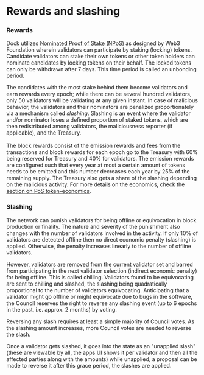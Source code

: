 # Rewards and slashing

### Rewards

Dock utilizes [Nominated Proof of Stake (NPoS)](https://research.web3.foundation/en/latest/polkadot/NPoS/index.html) as designed by Web3 Foundation wherein validators can participate by staking (locking) tokens. Candidate validators can stake their own tokens or other token holders can nominate candidates by locking tokens on their behalf. The locked tokens can only be withdrawn after 7 days. This time period is called an unbonding period.&#x20;

The candidates with the most stake behind them become validators and earn rewards every epoch; while there can be several hundred validators, only 50 validators will be validating at any given instant. In case of malicious behavior, the validators and their nominators are penalized proportionately via a mechanism called _slashing_. Slashing is an event where the validator and/or nominator loses a defined proportion of staked tokens, which are then redistributed among validators, the maliciousness reporter (if applicable), and the Treasury.\
\
The block rewards consist of the emission rewards and fees from the transactions and block rewards for each epoch go to the Treasury with 60% being reserved for Treasury and 40% for validators. The emission rewards are configured such that every year at most a certain amount of tokens needs to be emitted and this number decreases each year by 25% of the remaining supply. The Treasury also gets a share of the slashing depending on the malicious activity. For more details on the economics, check the [section on PoS token-economics](../intro-to-dock/dock-token/econ-pos.md).&#x20;

### Slashing

The network can punish validators for being offline or equivocation in block production or finality. The nature and severity of the punishment also changes with the number of validators involved in the activity. If only 10% of validators are detected offline then no direct economic penalty (slashing) is applied. Otherwise, the penalty increases linearly to the number of offline validators.&#x20;

However, validators are removed from the current validator set and barred from participating in the next validator selection (indirect economic penalty) for being offline. This is called chilling. Validators found to be equivocating are sent to chilling and slashed, the slashing being quadratically proportional to the number of validators equivocating. Anticipating that a validator might go offline or might equivocate due to bugs in the software, the Council reserves the right to reverse any slashing event (up to 6 epochs in the past, i.e. approx. 2 months) by voting.

Reversing any slash requires at least a simple majority of Council votes. As the slashing amount increases, more Council votes are needed to reverse the slash.

Once a validator gets slashed, it goes into the state as an "unapplied slash" (these are viewable by all, the apps UI shows it per validator and then all the affected parties along with the amounts) while unapplied, a proposal can be made to reverse it after this grace period, the slashes are applied.
